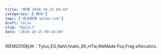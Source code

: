 ```yaml
---
title: "微博 2010.10.15 09:44"
categories: ["嘀咕"]
tags: ["来自微博 weibo.com"]
draft: false
slug: "KgIzLJ"
date: "2010-10-15 09:44:00"
---
```


<p>WEM2010杭州：Tyloo,EG,NaVi,fnatic,SK,mTw,WeMade Fox,Frag eXecutors. ​​​​</p>
